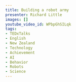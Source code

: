 ```yaml
---
title: Building a robot army
presenter: Richard Little
images: []
youtube_video_id: WPbpGhSILqk
tags:
- TEDxTalks
- English
- New Zealand
- Technology
- Achievement
- AI
- Behavior
- Robots
- Science
---
```

